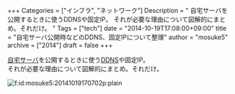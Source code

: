 +++
Categories = ["インフラ", "ネットワーク"]
Description = " 自宅サーバを公開するときに使うDDNSや固定IP。 それが必要な理由について図解的にまとめ。それだけ。   "
Tags = ["tech"]
date = "2014-10-19T17:08:00+09:00"
title = "自宅サーバ公開時などのDDNS、固定IPについて整理"
author = "mosuke5"
archive = ["2014"]
draft = false
+++

<body>
<p><a class="keyword" href="http://d.hatena.ne.jp/keyword/%BC%AB%C2%F0%A5%B5%A1%BC%A5%D0">自宅サーバ</a>を公開するときに使う<a class="keyword" href="http://d.hatena.ne.jp/keyword/DDNS">DDNS</a>や固定IP。<br>
それが必要な理由について図解的にまとめ。それだけ。</p>
<p><span itemscope itemtype="http://schema.org/Photograph"><img src="http://cdn-ak.f.st-hatena.com/images/fotolife/m/mosuke5/20141019/20141019170702.png" alt="f:id:mosuke5:20141019170702p:plain" title="f:id:mosuke5:20141019170702p:plain" class="hatena-fotolife" itemprop="image"></span></p>
</body>
